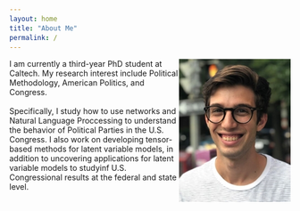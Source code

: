 ```yaml
---
layout: home
title: "About Me"
permalink: /
---
```


<img style="float: right;" src="/images/headshot-debanks.JPG">

I am currently a third-year PhD student at Caltech. My research interest include Political Methodology, American Politics, and Congress. <br/><br/>Specifically, 
I study how to use networks and Natural Language Proccessing to understand the behavior of Political Parties in the U.S. Congress. I also work on developing tensor-based
methods for latent variable models, in addition to uncovering applications for latent variable models to studyinf U.S. Congressional results at the federal and state level. 





